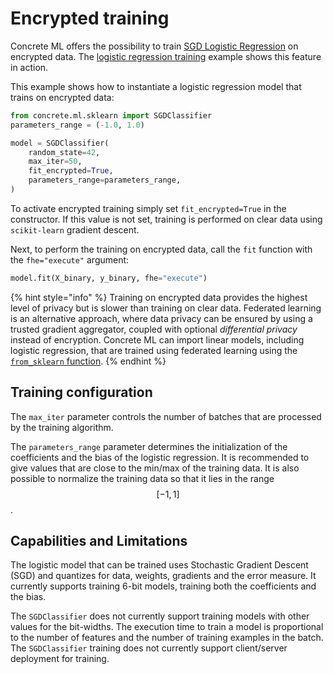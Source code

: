 # Encrypted training

Concrete ML offers the possibility to train [SGD Logistic Regression](../references/api/concrete.ml.sklearn.linear\_model.md#class-sgdclassifier) on encrypted data. The [logistic regression training](../advanced\_examples/LogisticRegressionTraining.ipynb) example shows this feature in action.

This example shows how to instantiate a logistic regression model that trains on encrypted data:

```python
from concrete.ml.sklearn import SGDClassifier
parameters_range = (-1.0, 1.0)

model = SGDClassifier(
    random_state=42,
    max_iter=50,
    fit_encrypted=True,
    parameters_range=parameters_range,
)
```

To activate encrypted training simply set `fit_encrypted=True` in the constructor. If this value is not set, training is performed on clear data using `scikit-learn` gradient descent.

Next, to perform the training on encrypted data, call the `fit` function with the `fhe="execute"` argument:

```python
model.fit(X_binary, y_binary, fhe="execute")
```

{% hint style="info" %}
Training on encrypted data provides the highest level of privacy but is slower than training on clear data. Federated learning is an alternative approach, where data privacy can be ensured by using a trusted gradient aggregator, coupled with optional _differential privacy_ instead of encryption. Concrete ML can import linear models, including logistic regression, that are trained using federated learning using the [`from_sklearn` function](linear.md#pre-trained-models).
{% endhint %}

## Training configuration

The `max_iter` parameter controls the number of batches that are processed by the training algorithm.

The `parameters_range` parameter determines the initialization of the coefficients and the bias of the logistic regression. It is recommended to give values that are close to the min/max of the training data. It is also possible to normalize the training data so that it lies in the range $$[-1, 1]$$.

## Capabilities and Limitations

The logistic model that can be trained uses Stochastic Gradient Descent (SGD) and quantizes for data, weights, gradients and the error measure. It currently supports training 6-bit models, training both the coefficients and the bias.

The `SGDClassifier` does not currently support training models with other values for the bit-widths. The execution time to train a model is proportional to the number of features and the number of training examples in the batch. The `SGDClassifier` training does not currently support client/server deployment for training.
